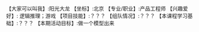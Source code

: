 【大家可以叫我】:阳光大龙
【坐标】:北京
【专业/职业】:产品工程师
【兴趣爱好】: 逻辑推理；游戏
【项目技能】:？？？
【组队情况】:？？？
【本课程学习基础】:？？？
【本期活动目标】:做一个模型出来
